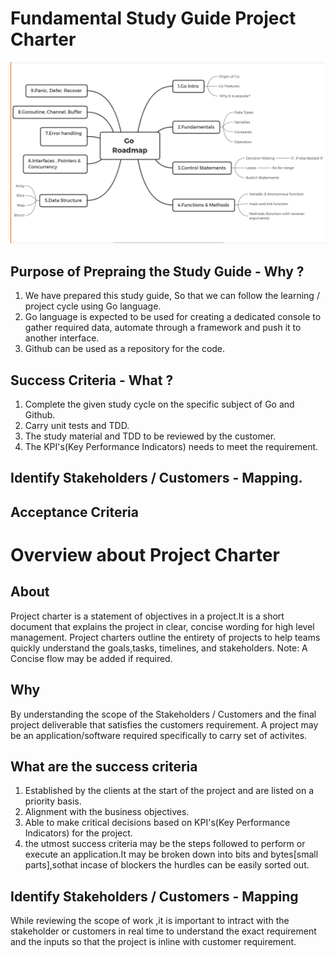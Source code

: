 # Fundamental Study Guide Project Charter

![Roadmap](images/GoRoadMap.png)

## Purpose of Prepraing the Study Guide - Why ?

1. We have prepared this study guide, So that we can follow the learning / project  cycle using Go language.
1. Go language is expected to be used for creating a dedicated console to gather required data, automate  through a framework and push it to another interface.
1. Github can be used as a repository for the code.

## Success Criteria - What ?

1. Complete the given study cycle on the specific subject of Go and Github.
1. Carry unit tests and TDD.
1. The study material and TDD to be reviewed by the customer.
1. The KPI's(Key Performance Indicators) needs to meet the requirement.

## Identify Stakeholders / Customers - Mapping.

## Acceptance Criteria

# Overview about Project Charter

## About

Project charter is a statement of objectives in a project.It is a short document that explains the project in clear, concise wording for high level management. Project charters outline the entirety of projects to help teams quickly understand the goals,tasks, timelines, and stakeholders.
Note: A Concise flow may be added if required.

## Why

By understanding the scope of the Stakeholders / Customers and the final project deliverable that satisfies the customers requirement.
A project may be an application/software required specifically to carry set of activites.

## What are the success criteria

1. Established by the clients at the start of the project and are listed on a priority basis.
1. Alignment with the business objectives.
1. Able to make critical decisions based on KPI's(Key Performance Indicators) for the project.
1. the utmost success criteria may be the steps followed to perform or execute an application.It may be broken down into bits and bytes[small parts],sothat incase of blockers the hurdles can be easily sorted out.

## Identify Stakeholders / Customers - Mapping

While reviewing the scope of work ,it is important to intract with the stakeholder or customers in real time to understand the exact requirement and the inputs so that the project is inline with customer requirement.
